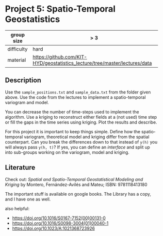 # Project 5: Spatio-Temporal Geostatistics

| group size |     > 3         |
|------------|-----------------|
| difficulty |     hard        |
| material   | https://github.com/KIT-HYD/geostatistics_lecture/tree/master/lectures/data |

## Description

Use the `sample_positions.txt` and `sample_data.txt` from the folder given above.
Use the code from the lectures to implement a spatio-temporal variogram and model.

You can decrease the number of time-steps used to implement the algorithm. Use a kriging
to reconstruct either fields at a (not used) time step or fill the gaps in the time series
using kriging. Plot the results and describe.

For this project it is important to keep things simple. Define how the spatio-temporal 
variogram, theoretical model and kriging differ from the spatial counterpart. 
Can you break the differences down to that instead of `y(h)` you will always pass `y(h, t)`? 
If yes, you can define an *interface* and split up into sub-groups working on the 
variogram, model and kriging.

## Literature

Check out: *Spatial and Spatio-Temporal Geostatistical Modeling and Kriging* by Montero, Fernández-Avilés and Mateu; ISBN: 9781118413180

The important stuff is available on google books. The Library has a copy, and I have one as well.

also helpful:

* https://doi.org/10.1016/S0167-7152(00)00131-0
* https://doi.org/10.1016/S0098-3004(01)00040-1
* https://doi.org/10.1023/A:1021368723926
